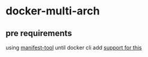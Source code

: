 # docker-multi-arch

## pre requirements

using [manifest-tool](https://github.com/estesp/manifest-tool/releases) until docker cli add [support for this](https://github.com/docker/cli/pull/138)


